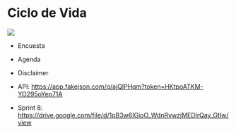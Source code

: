 # Ciclo de Vida
<img src="https://media.giphy.com/media/PwsAdtxYCwTIQlVOT7/giphy.gif" />

- Encuesta

- Agenda

- Disclaimer

- API: https://app.fakejson.com/q/ajQlPHqm?token=HKtpoATKM-YO295oYep71A

- Sprint 8: https://drive.google.com/file/d/1pB3w6IGioO_WdnRvwzjMEDlrQay_GtIw/view
